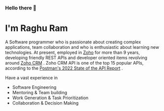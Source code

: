 ### Hello there 👋
# I'm Raghu Ram

A Software programmer who is passionate about creating complex applications, team collaboration and who is enthusiastic about learning new technologies. At present, employed in [Zoho](https://www.zoho.com/) for more than 9 years, developing friendly REST APIs and developer oriented items revolving around [Zoho CRM](https://www.zoho.com/in/crm/) . Zoho CRM API is one of the top 15 popular APIs, according to the [Postman's 2022 State of the API Report](https://www.postman.com/state-of-api/api-global-growth/#api-first-strategies) .

Have a vast experience in

- Software Engineering 
- Mentoring & Team building
- Work Generation & Task Prioritization 
- Collaboration & Decision Making
